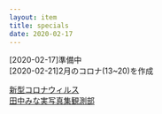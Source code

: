 ```yaml
---
layout: item
title: specials
date: 2020-02-17
---
```

[2020-02-17]準備中<br>
[2020-02-21]2月のコロナ(13~20)を作成

[新型コロナウィルス ](https://kidokun153.github.io/specials/covid-19)<br>
[田中みな実写真集観測部](https://kidokun153.github.io/specials/sincerely-yours.html)<br>

